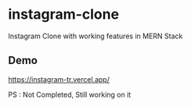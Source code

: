 # instagram-clone
Instagram Clone with working features in MERN Stack

## Demo
https://instagram-tr.vercel.app/

PS : Not Completed, Still working on it
